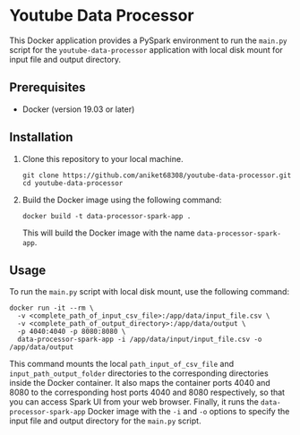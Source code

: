 # Youtube Data Processor

This Docker application provides a PySpark environment to run the `main.py` script for the `youtube-data-processor` application with local disk mount for input file and output directory.

## Prerequisites

- Docker (version 19.03 or later)

## Installation

1. Clone this repository to your local machine.

   ```
   git clone https://github.com/aniket68308/youtube-data-processor.git
   cd youtube-data-processor
   ```

2. Build the Docker image using the following command:

   ```
   docker build -t data-processor-spark-app .
   ```

   This will build the Docker image with the name `data-processor-spark-app`.

## Usage

To run the `main.py` script with local disk mount, use the following command:

```
docker run -it --rm \
  -v <complete_path_of_input_csv_file>:/app/data/input_file.csv \
  -v <complete_path_of_output_directory>:/app/data/output \
  -p 4040:4040 -p 8080:8080 \
  data-processor-spark-app -i /app/data/input/input_file.csv -o /app/data/output
```

This command mounts the local `path_input_of_csv_file` and `input_path_output_folder` directories to the corresponding directories inside the Docker container. It also maps the container ports 4040 and 8080 to the corresponding host ports 4040 and 8080 respectively, so that you can access Spark UI from your web browser. Finally, it runs the `data-processor-spark-app` Docker image with the `-i` and `-o` options to specify the input file and output directory for the `main.py` script.
